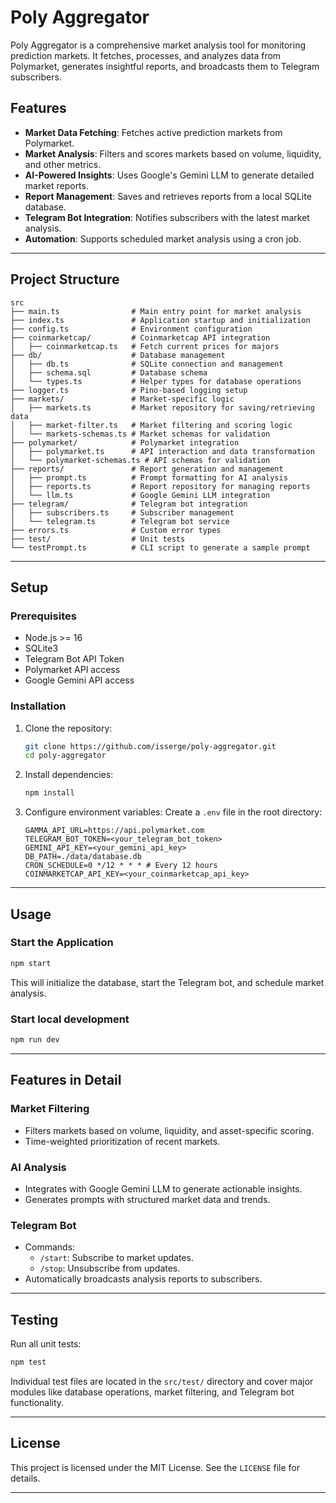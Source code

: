 # Poly Aggregator

Poly Aggregator is a comprehensive market analysis tool for monitoring prediction markets. It fetches, processes, and analyzes data from Polymarket, generates insightful reports, and broadcasts them to Telegram subscribers.

## Features

- **Market Data Fetching**: Fetches active prediction markets from Polymarket.
- **Market Analysis**: Filters and scores markets based on volume, liquidity, and other metrics.
- **AI-Powered Insights**: Uses Google's Gemini LLM to generate detailed market reports.
- **Report Management**: Saves and retrieves reports from a local SQLite database.
- **Telegram Bot Integration**: Notifies subscribers with the latest market analysis.
- **Automation**: Supports scheduled market analysis using a cron job.

---

## Project Structure

```
src
├── main.ts                # Main entry point for market analysis
├── index.ts               # Application startup and initialization
├── config.ts              # Environment configuration
├── coinmarketcap/         # Coinmarketcap API integration
│   ├── coinmarketcap.ts   # Fetch current prices for majors
├── db/                    # Database management
│   ├── db.ts              # SQLite connection and management
│   ├── schema.sql         # Database schema
│   └── types.ts           # Helper types for database operations
├── logger.ts              # Pino-based logging setup
├── markets/               # Market-specific logic
│   ├── markets.ts         # Market repository for saving/retrieving data
│   ├── market-filter.ts   # Market filtering and scoring logic
│   └── markets-schemas.ts # Market schemas for validation
├── polymarket/            # Polymarket integration
│   ├── polymarket.ts      # API interaction and data transformation
│   └── polymarket-schemas.ts # API schemas for validation
├── reports/               # Report generation and management
│   ├── prompt.ts          # Prompt formatting for AI analysis
│   ├── reports.ts         # Report repository for managing reports
│   └── llm.ts             # Google Gemini LLM integration
├── telegram/              # Telegram bot integration
│   ├── subscribers.ts     # Subscriber management
│   └── telegram.ts        # Telegram bot service
├── errors.ts              # Custom error types
├── test/                  # Unit tests
└── testPrompt.ts          # CLI script to generate a sample prompt
```

---

## Setup

### Prerequisites

- Node.js >= 16
- SQLite3
- Telegram Bot API Token
- Polymarket API access
- Google Gemini API access

### Installation

1. Clone the repository:

   ```bash
   git clone https://github.com/isserge/poly-aggregator.git
   cd poly-aggregator
   ```

2. Install dependencies:

   ```bash
   npm install
   ```

3. Configure environment variables:
   Create a `.env` file in the root directory:
   ```env
   GAMMA_API_URL=https://api.polymarket.com
   TELEGRAM_BOT_TOKEN=<your_telegram_bot_token>
   GEMINI_API_KEY=<your_gemini_api_key>
   DB_PATH=./data/database.db
   CRON_SCHEDULE=0 */12 * * * # Every 12 hours
   COINMARKETCAP_API_KEY=<your_coinmarketcap_api_key>
   ```

---

## Usage

### Start the Application

```bash
npm start
```

This will initialize the database, start the Telegram bot, and schedule market analysis.

### Start local development

```bash
npm run dev
```

---

## Features in Detail

### Market Filtering

- Filters markets based on volume, liquidity, and asset-specific scoring.
- Time-weighted prioritization of recent markets.

### AI Analysis

- Integrates with Google Gemini LLM to generate actionable insights.
- Generates prompts with structured market data and trends.

### Telegram Bot

- Commands:
  - `/start`: Subscribe to market updates.
  - `/stop`: Unsubscribe from updates.
- Automatically broadcasts analysis reports to subscribers.

---

## Testing

Run all unit tests:

```bash
npm test
```

Individual test files are located in the `src/test/` directory and cover major modules like database operations, market filtering, and Telegram bot functionality.

---

## License

This project is licensed under the MIT License. See the `LICENSE` file for details.

---
